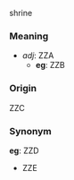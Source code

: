 shrine
### Meaning
+ _adj_: ZZA
    + __eg__: ZZB

### Origin

ZZC

### Synonym

__eg__: ZZD

+ ZZE


